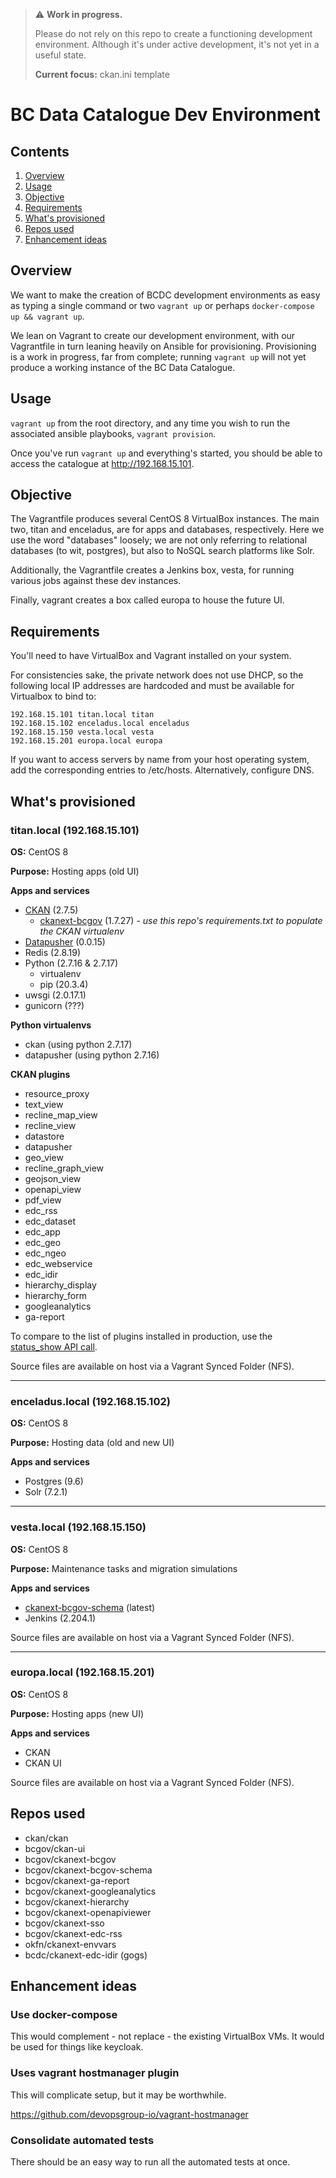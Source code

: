 > ⚠️ **Work in progress.**
> 
> Please do not rely on this repo to create a functioning development environment. Although it's under active development, it's not yet in a useful state.
> 
> **Current focus:** ckan.ini template


  
# BC Data Catalogue Dev Environment

## Contents

1. [Overview](#overview)
2. [Usage](#usage)
3. [Objective](#objective)
4. [Requirements](#requirements)
5. [What's provisioned](#whats-provisioned)
6. [Repos used](#repos-used)
7. [Enhancement ideas](#enhancement-ideas)

## Overview

We want to make the creation of BCDC development environments as easy as
typing a single command or two  `vagrant up` or perhaps `docker-compose up && vagrant up`.

We lean on Vagrant to create our development environment, with our Vagrantfile in turn leaning heavily on Ansible for provisioning. Provisioning is a work in
progress, far from complete; running `vagrant up` will not yet produce a
working instance of the BC Data Catalogue.

## Usage

`vagrant up` from the root directory, and any time you wish to run the associated ansible playbooks, `vagrant provision`.

Once you've run `vagrant up` and everything's started, you should be able to access the catalogue at http://192.168.15.101.

## Objective

The Vagrantfile produces several CentOS 8 VirtualBox instances. The main two, titan and
enceladus, are for apps and databases, respectively. Here we use the
word "databases" loosely; we are not only referring to relational databases
(to wit, postgres), but also to NoSQL search platforms like Solr.

Additionally, the Vagrantfile creates a Jenkins box, vesta, for running various jobs
against these dev instances.

Finally, vagrant creates a box called europa to house the future UI.

## Requirements

You'll need to have VirtualBox and Vagrant installed on your system.

For consistencies sake, the private network does not use DHCP, so the
following local IP addresses are hardcoded and must be available for
Virtualbox to bind to:

    192.168.15.101 titan.local titan
    192.168.15.102 enceladus.local enceladus
    192.168.15.150 vesta.local vesta
    192.168.15.201 europa.local europa

If you want to access servers by name from your host operating system, add the
corresponding entries to /etc/hosts. Alternatively, configure DNS.


## What's provisioned

### titan.local (192.168.15.101)

**OS:** CentOS 8

**Purpose:** Hosting apps (old UI)

**Apps and services**

 - [CKAN](https://github.com/ckan/ckan/tree/ckan-2.7.5) (2.7.5)
   - [ckanext-bcgov](https://github.com/bcgov/ckanext-bcgov/tree/1.7.27) (1.7.27) *- use this repo's requirements.txt to populate the CKAN virtualenv*
 - [Datapusher](https://github.com/ckan/datapusher/tree/0.0.15) (0.0.15)
 - Redis (2.8.19)
 - Python (2.7.16 & 2.7.17)
    - virtualenv
    - pip (20.3.4)
 - uwsgi (2.0.17.1)
 - gunicorn (???)

**Python virtualenvs**

 - ckan (using python 2.7.17)
 - datapusher (using python 2.7.16)

**CKAN plugins**

- resource_proxy
- text_view
- recline_map_view
- recline_view
- datastore
- datapusher
- geo_view
- recline_graph_view
- geojson_view
- openapi_view
- pdf_view
- edc_rss
- edc_dataset
- edc_app
- edc_geo
- edc_ngeo
- edc_webservice
- edc_idir
- hierarchy_display
- hierarchy_form
- googleanalytics
- ga-report

To compare to the list of plugins installed in production, use the [status_show API call](https://catalogue.data.gov.bc.ca/api/3/action/status_show).

Source files are available on host via a Vagrant Synced Folder (NFS).

---

### enceladus.local (192.168.15.102)

**OS:** CentOS 8

**Purpose:** Hosting data (old and new UI)

**Apps and services**

 - Postgres (9.6)
 - Solr (7.2.1)

---

### vesta.local (192.168.15.150)

**OS:** CentOS 8

**Purpose:** Maintenance tasks and migration simulations

**Apps and services**

 - [ckanext-bcgov-schema](https://github.com/bcgov/ckanext-bcgov-schema/tree/master) (latest)
 - Jenkins (2.204.1)

Source files are available on host via a Vagrant Synced Folder (NFS).

---

### europa.local (192.168.15.201)

**OS:** CentOS 8

**Purpose:** Hosting apps (new UI)

**Apps and services**

 - CKAN
 - CKAN UI

Source files are available on host via a Vagrant Synced Folder (NFS).

## Repos used

 - ckan/ckan
 - bcgov/ckan-ui
 - bcgov/ckanext-bcgov
 - bcgov/ckanext-bcgov-schema
 - bcgov/ckanext-ga-report
 - bcgov/ckanext-googleanalytics
 - bcgov/ckanext-hierarchy
 - bcgov/ckanext-openapiviewer
 - bcgov/ckanext-sso
 - bcgov/ckanext-edc-rss
 - okfn/ckanext-envvars
 - bcdc/ckanext-edc-idir (gogs)

## Enhancement ideas

### Use docker-compose

This would complement - not replace - the existing VirtualBox VMs. It would be used for things like keycloak.

### Uses vagrant hostmanager plugin

This will complicate setup, but it may be worthwhile.

https://github.com/devopsgroup-io/vagrant-hostmanager

### Consolidate automated tests

There should be an easy way to run all the automated tests at once.
